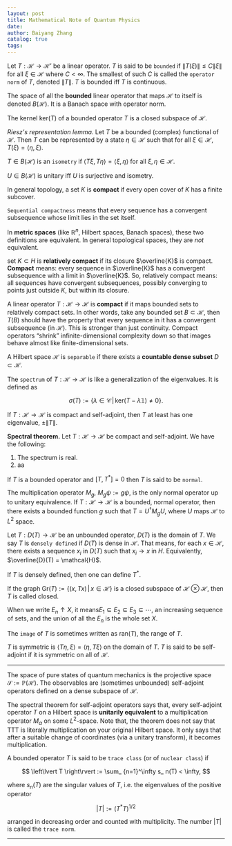 ```yaml
---
layout: post
title: Mathematical Note of Quantum Physics
date:
author: Baiyang Zhang
catalog: true
tags:
---
```


Let $T: \mathcal{H}\to\mathcal{H}'$ be a linear operator. $T$ is said to be `bounded` if $\left\lVert T(\xi)\right\rVert\leq C\left\lVert \xi \right\rVert$ for all $\xi \in\mathcal{H}$ where  $C<\infty$. The smallest of such $C$ is called the `operator norm` of $T$, denoted $\left\lVert T \right\rVert$. $T$ is bounded iff $T$ is continuous. 

The space of all the **bounded** linear operator that maps $\mathcal{H}$ to itself is denoted $B(\mathcal{H})$. It is a Banach space with operator norm.

The kernel $\text{ker}(T)$ of a bounded operator $T$ is a closed subspace of $\mathcal{H}$.

*Riesz's representation lemma.* Let $T$ be a bounded (complex) functional of $\mathcal{H}$. Then $T$ can be represented by a state $\eta \in\mathcal{H}$ such that for all $\xi \in\mathcal{H}$, $T(\xi)=\left\langle \eta,\xi \right\rangle$. 

$T\in B(\mathcal{H})$ is an `isometry` if $\left\langle T\xi,T \eta \right\rangle=\left\langle \xi,\eta \right\rangle$ for all $\xi,\eta \in\mathcal{H}$.

$U\in B(\mathcal{H})$ is unitary iff $U$ is surjective and isometry.

In general topology, a set $K$ is **compact** if every open cover of $K$ has a finite subcover. 

`Sequential compactness` means that every sequence has a convergent subsequence whose limit lies in the set itself. 

In **metric spaces** (like $\mathbb{R}^n$, Hilbert spaces, Banach spaces), these two definitions are equivalent. In general topological spaces, they are _not_ equivalent.

set $K \subset H$ is **relatively compact** if its closure $\overline{K}$ is compact. **Compact** means: every sequence in $\overline{K}$ has a convergent subsequence with a limit in $\overline{K}$. So, relatively compact means: all sequences have convergent subsequences, possibly converging to points just outside $K$, but within its closure.

A linear operator $T: \mathcal{H} \to \mathcal{H}$ is **compact** if it maps bounded sets to relatively compact sets. In other words, take any bounded set $B \subset \mathcal{H}$, then $T(B)$ should have the property that every sequence in it has a convergent subsequence (in $\mathcal{H}$). This is stronger than just continuity. Compact operators “shrink” infinite-dimensional complexity down so that images behave almost like finite-dimensional sets.

A Hilbert space $\mathcal{H}$ is `separable` if there exists a **countable dense subset** $D\subset \mathcal{H}$.

The `spectrum` of  $T: \mathcal{H}\to\mathcal{H}$ is like a generalization of the eigenvalues. It is defined as 

$$
\sigma(T) := \left\lbrace \lambda \in \mathcal{C} \,\middle\vert\, \text{ker}(T-\lambda \mathbb{1})\neq 0  \right\rbrace .
$$

If $T:\mathcal{H}\to\mathcal{H}$ is compact and self-adjoint, then $T$ at least has one eigenvalue, $\pm\left\lVert T \right\rVert$.

**Spectral theorem.** Let $T: \mathcal{H}\to\mathcal{H}$ be compact and self-adjoint. We have the following:
1. The spectrum is real.
2. aa

If $T$ is a bounded operator and $[T,T^\ast]=0$ then $T$ is said to be `normal`.

The multiplication operator $M_ {g}$, $M_ {g} \psi := g\psi$, is the only normal operator up to unitary equivalence. If $T: \mathcal{H}\to\mathcal{H}$ is a bounded, normal operator, then there exists a bounded function $g$ such that $T = U^{\dagger} M_ {g} U$, where $U$ maps $\mathcal{H}$ to $L^{2}$ space. 

Let $T: D(T)\to\mathcal{H}$ be an unbounded operator, $D(T)$ is the domain of $T$. We say $T$ is `densely defined` if $D(T)$ is dense in $\mathcal{H}$. That means, for each $x\in\mathcal{H}$, there exists a sequence $x_ {i}$ in $D(T)$ such that $x_ {i}\to x$ in $H$. Equivalently, $\overline{D}(T) = \mathcal{H}$. 

If $T$ is densely defined, then one can define $T^\ast$.

If the graph $\text{Gr}(T):=\left\lbrace (x,Tx) \,\middle\vert\, x\in\mathcal{H} \right\rbrace$ is a closed subspace of $\mathcal{H}\otimes \mathcal{H}$, then $T$ is called closed. 

When we write $E_ n \uparrow X$, it means$E_ 1 \subseteq E_ 2 \subseteq E_ 3 \subseteq \cdots$, an increasing sequence of sets, and the union of all the $E_ n$ is the whole set $X$.

The `image` of $T$ is sometimes written as $\text{ran}(T)$, the range of $T$. 

$T$ is symmetric is $\left\langle T\eta,\xi \right\rangle=\left\langle \eta,T\xi \right\rangle$ on the domain of $T$. $T$ is said to be self-adjoint if it is symmetric on all of $\mathcal{H}$. 

- - -

The space of pure states of quantum mechanics is the projective space $\mathcal{S}:=\mathbb{P}(\mathcal{H})$. The observables are (sometimes unbounded) self-adjoint operators defined on a dense subspace of $\mathcal{H}$. 

The spectral theorem for self-adjoint operators says that, every self-adjoint operator $T$ on a Hilbert space is **unitarily equivalent** to a multiplication operator $M_ {\alpha}$ on some $L^2$-space. Note that, the theorem does not say that TTT is literally multiplication on your original Hilbert space. It only says that after a suitable change of coordinates (via a unitary transform), it becomes multiplication.

A bounded operator $T$ is said to be `trace class` (or of `nuclear class`) if

$$
\left\lvert T \right\rvert := \sum_ {n=1}^\infty s_ n(T) < \infty,
$$

where $s_ n(T)$ are the singular values of $T$, i.e. the eigenvalues of the positive operator

$$
\left\lvert T \right\rvert  := (T^\ast T)^{1/2}
$$

arranged in decreasing order and counted with multiplicity. The number $\left\lvert T \right\rvert$​ is called the `trace norm`.

- - -

